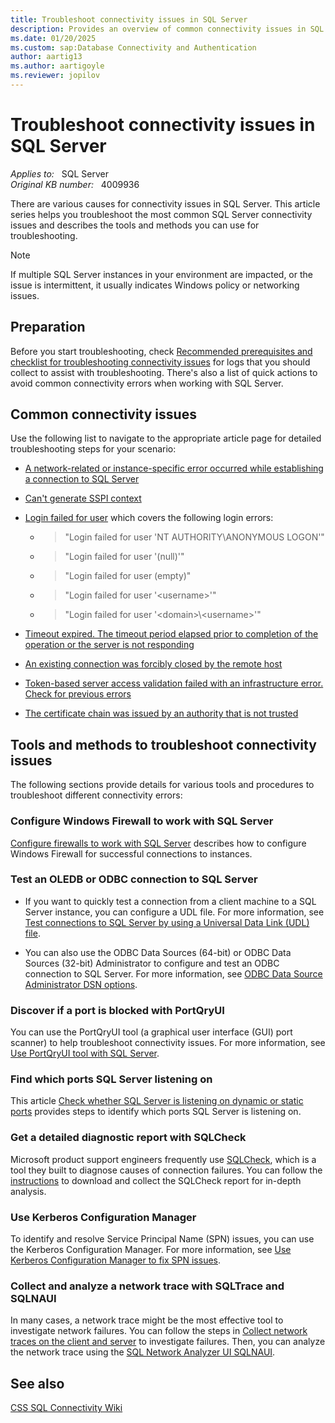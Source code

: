 ```yaml
---
title: Troubleshoot connectivity issues in SQL Server
description: Provides an overview of common connectivity issues in SQL Server and describes the tools to troubleshoot the issues.
ms.date: 01/20/2025
ms.custom: sap:Database Connectivity and Authentication
author: aartig13
ms.author: aartigoyle
ms.reviewer: jopilov
---
```

# Troubleshoot connectivity issues in SQL Server

_Applies to:_ &nbsp; SQL Server  
_Original KB number:_ &nbsp; 4009936

There are various causes for connectivity issues in SQL Server. This article series helps you troubleshoot the most common SQL Server connectivity issues and describes the tools and methods you can use for troubleshooting.

> [!NOTE]
> If multiple SQL Server instances in your environment are impacted, or the issue is intermittent, it usually indicates Windows policy or networking issues. 

## Preparation

Before you start troubleshooting, check [Recommended prerequisites and checklist for troubleshooting connectivity issues](../connect/resolve-connectivity-errors-checklist.md) for logs that you should collect to assist with troubleshooting. There's also a list of quick actions to avoid common connectivity errors when working with SQL Server.

## Common connectivity issues

Use the following list to navigate to the appropriate article page for detailed troubleshooting steps for your scenario:

- [A network-related or instance-specific error occurred while establishing a connection to SQL Server](../connect/network-related-or-instance-specific-error-occurred-while-establishing-connection.md)

- [Can't generate SSPI context](cannot-generate-sspi-context-error.md)

- [Login failed for user](/sql/relational-databases/errors-events/mssqlserver-18456-database-engine-error?context=/troubleshoot/sql/context/context) which covers the following login errors:

  - > "Login failed for user 'NT AUTHORITY\ANONYMOUS LOGON'"
  - > "Login failed for user '(null)'"
  - > "Login failed for user (empty)"
  - > "Login failed for user '\<username\>'"
  - > "Login failed for user '\<domain>\\\<username>'"

- [Timeout expired. The timeout period elapsed prior to completion of the operation or the server is not responding](../connect/timeout-expired-error.md)

- [An existing connection was forcibly closed by the remote host](../connect/tls-exist-connection-closed.md)

- [Token-based server access validation failed with an infrastructure error. Check for previous errors](../connect/cannot-connect-remotely.md)

- [The certificate chain was issued by an authority that is not trusted](../connect/error-message-when-you-connect.md)

## Tools and methods to troubleshoot connectivity issues

The following sections provide details for various tools and procedures to troubleshoot different connectivity errors:

### Configure Windows Firewall to work with SQL Server

[Configure firewalls to work with SQL Server](/sql/sql-server/install/configure-the-windows-firewall-to-allow-sql-server-access?context=/troubleshoot/sql/context/context) describes how to configure Windows Firewall for successful connections to instances.

### Test an OLEDB or ODBC connection to SQL Server

- If you want to quickly test a connection from a client machine to a SQL Server instance, you can configure a UDL file. For more information, see [Test connections to SQL Server by using a Universal Data Link (UDL) file](../connect/test-oledb-connectivity-use-udl-file.md).

- You can also use the ODBC Data Sources (64-bit) or ODBC Data Sources (32-bit) Administrator to configure and test an ODBC connection to SQL Server. For more information, see [ODBC Data Source Administrator DSN options](/sql/connect/odbc/windows/odbc-administrator-dsn-creation#create-a-new-data-source-to-sql-server---screen-1).

### Discover if a port is blocked with PortQryUI

You can use the PortQryUI tool (a graphical user interface (GUI) port scanner) to help troubleshoot connectivity issues. For more information, see [Use PortQryUI tool with SQL Server](using-portqrytool-sqlserver.md).

### Find which ports SQL Server listening on

This article [Check whether SQL Server is listening on dynamic or static ports](../connect/static-or-dynamic-port-config.md) provides steps to identify which ports SQL Server is listening on.

### Get a detailed diagnostic report with SQLCheck

Microsoft product support engineers frequently use [SQLCheck](https://github.com/microsoft/CSS_SQL_Networking_Tools/wiki/SQLCHECK), which is a tool they built to diagnose causes of connection failures. You can follow the [instructions](https://github.com/microsoft/CSS_SQL_Networking_Tools/wiki/SQLCHECK) to download and collect the SQLCheck report for in-depth analysis. 

### Use Kerberos Configuration Manager

To identify and resolve Service Principal Name (SPN) issues, you can use the Kerberos Configuration Manager. For more information, see 
[Use Kerberos Configuration Manager to fix SPN issues](../connect/cannot-generate-sspi-context-error.md#fix-the-error-with-kerberos-configuration-manager-recommended).

### Collect and analyze a network trace with SQLTrace and SQLNAUI

In many cases, a network trace might be the most effective tool to investigate network failures. You can follow the steps in [Collect network traces on the client and server](intermittent-periodic-network-issue.md#collect-network-traces-on-the-client-and-server) to investigate failures. Then, you can analyze the network trace using the [SQL Network Analyzer UI SQLNAUI](https://github.com/microsoft/CSS_SQL_Networking_Tools/wiki/SQLNAUI).


## See also

[CSS SQL Connectivity Wiki](https://github.com/microsoft/CSS_SQL_Networking_Tools/wiki/SSPICLIENT)
